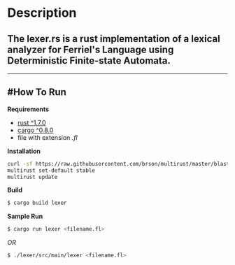 # Description
## The **lexer.rs** is a rust implementation of a lexical analyzer for Ferriel's Language using Deterministic Finite-state Automata.
-------------


#How To Run
-------------

**Requirements**

- [rust ^1.7.0](https://www.rust-lang.org/downloads.html)
- [cargo ^0.8.0](http://doc.crates.io/)
- file with extension _.fl_

**Installation**
```bash
curl -sf https://raw.githubusercontent.com/brson/multirust/master/blastoff.sh | sh
multirust set-default stable
multirust update
```
**Build**
```bash
$ cargo build lexer
```
**Sample Run**
```bash
$ cargo run lexer <filename.fl>
```
_OR_
```bash
$ ./lexer/src/main/lexer <filename.fl>
```

